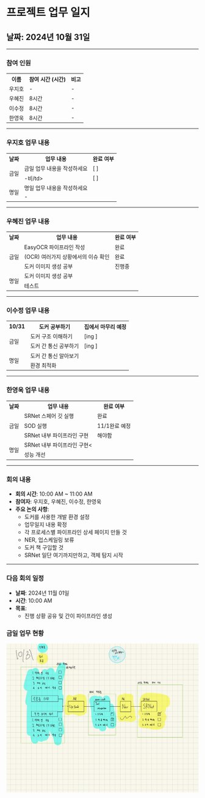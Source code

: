 # 프로젝트 업무 일지

## 날짜: 2024년 10월 31일

---

### 참여 인원

<div align="center">

<table>
  <tr>
    <th>이름</th>
    <th>참여 시간 (시간)</th>
    <th>비고</th>
  </tr>
  <tr>
    <td>우지호</td>
    <td>-</td>
    <td>-</td>
  </tr>
  <tr>
    <td>우혜진</td>
    <td>8시간</td>
    <td>-</td>
  </tr>
  <tr>
    <td>이수정</td>
    <td>8시간</td>
    <td>-</td>
  </tr>
  <tr>
    <td>한영욱</td>
    <td>8시간</td>
    <td>-</td>
  </tr>
</table>

</div>

---

### 우지호 업무 내용

<div align="center">

<table>
  <tr>
    <th>날짜</th>
    <th>업무 내용</th>
    <th>완료 여부</th>
  </tr>
  <tr>
    <td rowspan="2">금일</td>
    <td>금일 업무 내용을 작성하세요</td>
    <td>[ ]</td>
  </tr>
  <tr>
    <td>-비/td>
    <td>[ ]</td>
  </tr>
  <tr>
    <td rowspan="2">명일</td>
    <td>명일 업무 내용을 작성하세요</td>
    <td></td>
  </tr>
  <tr>
    <td>-</td>
    <td></td>
  </tr>
</table>

</div>

---

### 우혜진 업무 내용

<div align="center">

<table>
  <tr>
    <th>날짜</th>
    <th>업무 내용</th>
    <th>완료 여부</th>
  </tr>
  <tr>
    <td rowspan="3">금일</td>
    <td>EasyOCR 파이프라인 작성</td>
    <td>완료</td>
  </tr>
  <tr>
    <td>(OCR) 여러가지 상황에서의 이슈 확인</td>
    <td>완료</td>
  </tr>
  <tr>
    <td>도커 이미지 생성 공부</td>
    <td>진행중</td>
  </tr>
  <tr>
    <td rowspan="2">명일</td>
    <td>도커 이미지 생성 공부</td>
    <td></td>
  </tr>
  <tr>
    <td>테스트</td>
    <td></td>
  </tr>
</table>

</div>

---

### 이수정 업무 내용

<div align="center">

<table>
  <tr>
    <th>10/31</th>
    <th>도커 공부하기</th>
    <th>집에서 마무리 예정</th>
  </tr>
  <tr>
    <td rowspan="2">금일</td>
    <td>도커 구조 이해하기</td>
    <td>[ing ]</td>
  </tr>
  <tr>
    <td>도커 간 통신 공부하기</td>
    <td>[ing ]</td>
  </tr>
  <tr>
    <td rowspan="2">명일</td>
    <td>도커 간 통신 알아보기</td>
    <td></td>
  </tr>
  <tr>
    <td>환경 최적화</td>
    <td></td>
  </tr>
</table>

</div>

---

### 한영욱 업무 내용

<div align="center">

<table>
  <tr>
    <th>날짜</th>
    <th>업무 내용</th>
    <th>완료 여부</th>
  </tr>
  <tr>
    <td rowspan="3">금일</td>
    <td>SRNet 스페어 깃 실행</td>
    <td>완료</td>
  </tr>
  <tr>
    <td>SOD 실행</td>
    <td>11/1완료 예정</td>
  </tr>
  <tr>
    <td>SRNet 내부 파이프라인 구현</td>
    <td>해야함</td>
  </tr>
  <tr>
    <td rowspan="2">명일</td>
    <td>SRNet 내부 파이프라인 구현<</td>
    <td></td>
  </tr>
  <tr>
    <td>성능 개선</td>
    <td></td>
  </tr>
</table>

</div>

---

### 회의 내용

- **회의 시간**: 10:00 AM ~ 11:00 AM
- **참여자**: 우지호, 우혜진, 이수정, 한영욱
- **주요 논의 사항**:
  - 도커를 사용한 개발 환경 설정
  - 업무일지 내용 확정
  - 각 프로세스별 파이프라인 상세 페이지 만들 것
  - NER, 업스케일링 보류
  - 도커 책 구입할 것
  - SRNet 일단 여기까지만하고, 객체 탐지 시작

---

### 다음 회의 일정

- **날짜**: 2024년 11월 01일
- **시간**: 10:00 AM
- **목표**:
  - 진행 상황 공유 및 간이 파이프라인 생성


### 금일 업무 현황
![Image](https://github.com/AnBoIms/AnBoIms/raw/main/flow_chart_imgs/Dlog/1031.jpg)
